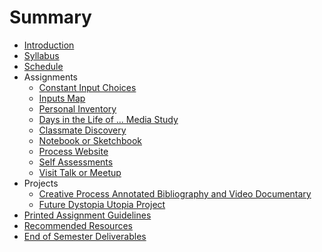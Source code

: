 # Summary

* [Introduction](README.md)
* [Syllabus](syllabus.md)
* [Schedule](schedule.md)
* Assignments
    * [Constant Input Choices](constant_input_choices.md)
    * [Inputs Map](input_map.md)
    * [Personal Inventory](personal_inventory.md)
    * [Days in the Life of ... Media Study](days_in_the_life_of_media_study.md)
    * [Classmate Discovery](classmate_discovery.md)
    * [Notebook or Sketchbook](notebook_or_sketchbook.md)
    * [Process Website](process_website.md)
    * [Self Assessments](self_assessments.md)
    * [Visit Talk or Meetup](visit_talk_meetup.md)
* Projects
    * [Creative Process Annotated Bibliography and Video Documentary](creative_process.md)
    * [Future Dystopia Utopia Project](future.md)
* [Printed Assignment Guidelines](printed_assignment_guidelines.md)
* [Recommended Resources](recommended_resources.md)
* [End of Semester Deliverables](end-of-semester-deliverables.md)

